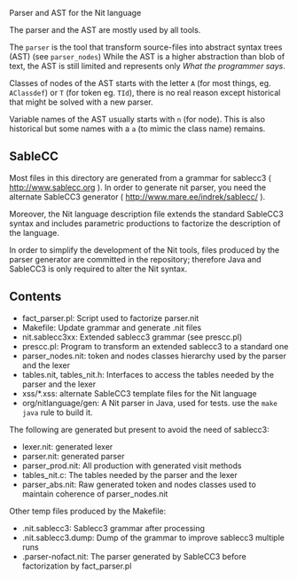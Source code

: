 Parser and AST for the Nit language

The parser and the AST are mostly used by all tools.

The `parser` is the tool that transform source-files into abstract syntax trees (AST) (see `parser_nodes`)
While the AST is a higher abstraction than blob of text, the AST is still limited and represents only *What the programmer says*.

Classes of nodes of the AST starts with the letter `A` (for most things, eg. `AClassdef`) or `T` (for token eg. `TId`), there is no real reason except historical that might be solved with a new parser.

Variable names of the AST usually starts with `n` (for node). This is also historical but some names with a `a` (to mimic the class name) remains.

## SableCC

Most files in this directory are generated from a grammar for sablecc3 ( http://www.sablecc.org ).
In order to generate nit parser, you need the alternate SableCC3 generator ( http://www.mare.ee/indrek/sablecc/ ).

Moreover, the Nit language description file extends the standard SableCC3 syntax and includes parametric productions to factorize the description of the language.

In order to simplify the development of the Nit tools, files produced by the parser generator are committed in the repository; therefore Java and SableCC3 is only required to alter the Nit syntax.

## Contents

* fact_parser.pl: Script used to factorize parser.nit
* Makefile: Update grammar and generate .nit files
* nit.sablecc3xx: Extended sablecc3 grammar (see prescc.pl)
* prescc.pl: Program to transform an extended sablecc3 to a standard one
* parser_nodes.nit: token and nodes classes hierarchy used by the parser and the lexer
* tables.nit, tables_nit.h: Interfaces to access the tables needed by the parser and the lexer
* xss/*.xss: alternate SableCC3 template files for the Nit language
* org/nitlanguage/gen: A Nit parser in Java, used for tests. use the `make java` rule to build it.

The following are generated but present to avoid the need of sablecc3:

* lexer.nit: generated lexer
* parser.nit: generated parser
* parser_prod.nit: All production with generated visit methods
* tables_nit.c: The tables needed by the parser and the lexer
* parser_abs.nit: Raw generated token and nodes classes used to maintain coherence of parser_nodes.nit


Other temp files produced by the Makefile:

* .nit.sablecc3: Sablecc3 grammar after processing
* .nit.sablecc3.dump: Dump of the grammar to improve sablecc3 multiple runs
* .parser-nofact.nit: The parser generated by SableCC3 before factorization by fact_parser.pl
